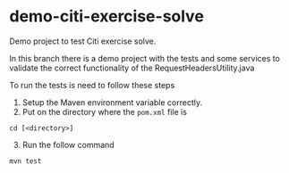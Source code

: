# demo-citi-exercise-solve
Demo project to test Citi exercise solve.

In this branch there is a demo project with the tests and some services to validate the correct functionality of the RequestHeadersUtility.java

To run the tests is need to follow these steps

1. Setup the Maven environment variable correctly.
2. Put on the directory where the `pom.xml` file is

`cd [<directory>]`

3. Run the follow command

`mvn test`